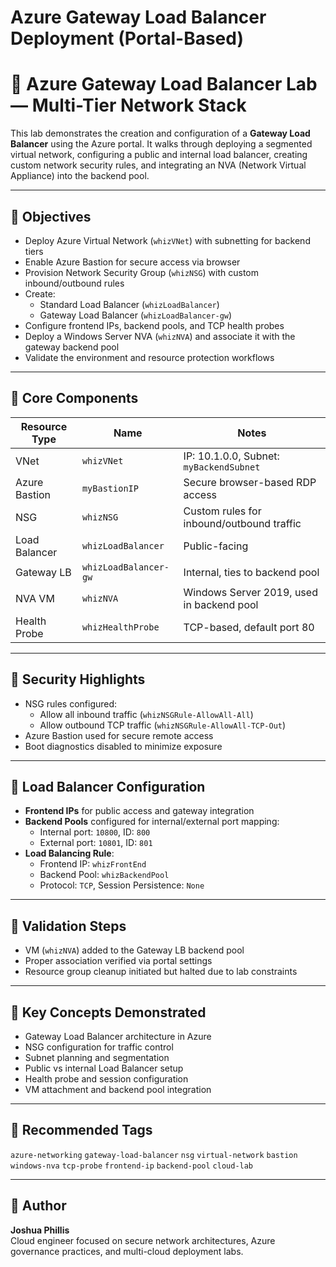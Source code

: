 # Azure Gateway Load Balancer Deployment (Portal-Based)

# 🚦 Azure Gateway Load Balancer Lab — Multi-Tier Network Stack

This lab demonstrates the creation and configuration of a **Gateway Load Balancer** using the Azure portal. It walks through deploying a segmented virtual network, configuring a public and internal load balancer, creating custom network security rules, and integrating an NVA (Network Virtual Appliance) into the backend pool.

---

## 🎯 Objectives

- Deploy Azure Virtual Network (`whizVNet`) with subnetting for backend tiers
- Enable Azure Bastion for secure access via browser
- Provision Network Security Group (`whizNSG`) with custom inbound/outbound rules
- Create:
  - Standard Load Balancer (`whizLoadBalancer`)
  - Gateway Load Balancer (`whizLoadBalancer-gw`)
- Configure frontend IPs, backend pools, and TCP health probes
- Deploy a Windows Server NVA (`whizNVA`) and associate it with the gateway backend pool
- Validate the environment and resource protection workflows

---

## 🧰 Core Components

| Resource Type        | Name                    | Notes |
|----------------------|-------------------------|-------|
| VNet                 | `whizVNet`              | IP: 10.1.0.0, Subnet: `myBackendSubnet` |
| Azure Bastion        | `myBastionIP`           | Secure browser-based RDP access |
| NSG                  | `whizNSG`               | Custom rules for inbound/outbound traffic |
| Load Balancer        | `whizLoadBalancer`      | Public-facing |
| Gateway LB           | `whizLoadBalancer-gw`   | Internal, ties to backend pool |
| NVA VM               | `whizNVA`               | Windows Server 2019, used in backend pool |
| Health Probe         | `whizHealthProbe`       | TCP-based, default port 80 |

---

## 🔐 Security Highlights

- NSG rules configured:
  - Allow all inbound traffic (`whizNSGRule-AllowAll-All`)
  - Allow outbound TCP traffic (`whizNSGRule-AllowAll-TCP-Out`)
- Azure Bastion used for secure remote access
- Boot diagnostics disabled to minimize exposure

---

## 🔁 Load Balancer Configuration

- **Frontend IPs** for public access and gateway integration
- **Backend Pools** configured for internal/external port mapping:
  - Internal port: `10800`, ID: `800`
  - External port: `10801`, ID: `801`
- **Load Balancing Rule**:
  - Frontend IP: `whizFrontEnd`
  - Backend Pool: `whizBackendPool`
  - Protocol: `TCP`, Session Persistence: `None`

---

## 🧪 Validation Steps

- VM (`whizNVA`) added to the Gateway LB backend pool
- Proper association verified via portal settings
- Resource group cleanup initiated but halted due to lab constraints

---

## 🧠 Key Concepts Demonstrated

- Gateway Load Balancer architecture in Azure
- NSG configuration for traffic control
- Subnet planning and segmentation
- Public vs internal Load Balancer setup
- Health probe and session configuration
- VM attachment and backend pool integration

---

## 🔖 Recommended Tags

`azure-networking` `gateway-load-balancer` `nsg` `virtual-network` `bastion` `windows-nva` `tcp-probe` `frontend-ip` `backend-pool` `cloud-lab`

---

## 🙌 Author

**Joshua Phillis**  
Cloud engineer focused on secure network architectures, Azure governance practices, and multi-cloud deployment labs.

